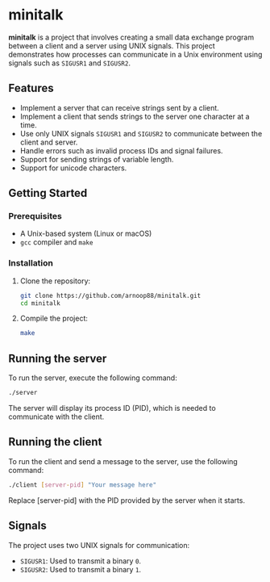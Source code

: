 # minitalk

**minitalk** is a project that involves creating a small data exchange program between a client and a server using UNIX signals. This project demonstrates how processes can communicate in a Unix environment using signals such as `SIGUSR1` and `SIGUSR2`.

## Features

- Implement a server that can receive strings sent by a client.
- Implement a client that sends strings to the server one character at a time.
- Use only UNIX signals `SIGUSR1` and `SIGUSR2` to communicate between the client and server.
- Handle errors such as invalid process IDs and signal failures.
- Support for sending strings of variable length.
- Support for unicode characters.

## Getting Started

### Prerequisites

- A Unix-based system (Linux or macOS)
- `gcc` compiler and `make`

### Installation

1. Clone the repository:

   ```bash
   git clone https://github.com/arnoop88/minitalk.git
   cd minitalk

2. Compile the project:

	```bash
	make

## Running the server

To run the server, execute the following command:
```bash
./server
```
The server will display its process ID (PID), which is needed to communicate with the client.

## Running the client

To run the client and send a message to the server, use the following command:
```bash
./client [server-pid] "Your message here"
```
Replace [server-pid] with the PID provided by the server when it starts.

## Signals

The project uses two UNIX signals for communication:

- `SIGUSR1`: Used to transmit a binary `0`.
- `SIGUSR2`: Used to transmit a binary `1`.
